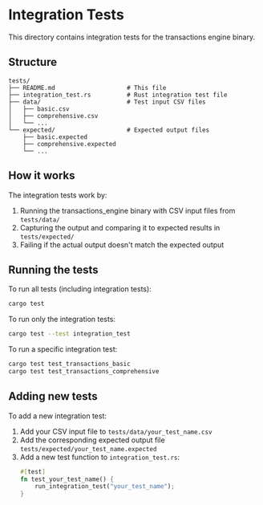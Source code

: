 # Integration Tests

This directory contains integration tests for the transactions engine binary.

## Structure

```
tests/
├── README.md                    # This file
├── integration_test.rs          # Rust integration test file
├── data/                        # Test input CSV files
│   ├── basic.csv
│   ├── comprehensive.csv
│   └── ...
└── expected/                    # Expected output files
    ├── basic.expected
    ├── comprehensive.expected
    └── ...
```

## How it works

The integration tests work by:

1. Running the transactions_engine binary with CSV input files from `tests/data/`
2. Capturing the output and comparing it to expected results in `tests/expected/`
3. Failing if the actual output doesn't match the expected output

## Running the tests

To run all tests (including integration tests):

```bash
cargo test
```

To run only the integration tests:

```bash
cargo test --test integration_test
```

To run a specific integration test:

```bash
cargo test test_transactions_basic
cargo test test_transactions_comprehensive
```

## Adding new tests

To add a new integration test:

1. Add your CSV input file to `tests/data/your_test_name.csv`
2. Add the corresponding expected output file `tests/expected/your_test_name.expected`
3. Add a new test function to `integration_test.rs`:
   ```rust
   #[test]
   fn test_your_test_name() {
       run_integration_test("your_test_name");
   }
   ```
